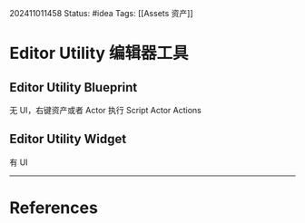 202411011458
Status: #idea
Tags: [[Assets 资产]]
# Editor Utility 编辑器工具
## Editor Utility Blueprint
无 UI，右键资产或者 Actor 执行 Script Actor Actions
## Editor Utility Widget
有 UI

---
# References